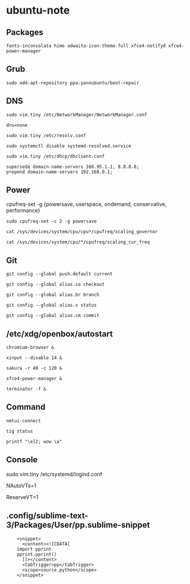 # ubuntu-note

## Packages

    fonts-inconsolata hime adwaita-icon-theme-full xfce4-notifyd xfce4-power-manager
    
## Grub

    sudo add-apt-repository ppa:yannubuntu/boot-repair
    
## DNS

    sudo vim.tiny /etc/NetworkManager/NetworkManager.conf
    
    dns=none
  
    sudo vim.tiny /etc/resolv.conf
  
    sudo systemctl disable systemd-resolved.service
    
    sudo vim.tiny /etc/dhcp/dhclient.conf
    
    supersede domain-name-servers 168.95.1.1, 8.8.8.8;
    prepend domain-name-servers 192.168.0.1;

    
## Power

  cpufreq-set -g {powersave, userspace, ondemand, conservative, performance}

    sudo cpufreq-set -c 2 -g powersave
    
    cat /sys/devices/system/cpu/cpu*/cpufreq/scaling_governor
    
    cat /sys/devices/system/cpu/*/cpufreq/scaling_cur_freq
    
## Git

    git config --global push.default current
    
    git config --global alias.co checkout
    
    git config --global alias.br branch
    
    git config --global alias.s status
    
    git config --global alias.cm commit
    
## /etc/xdg/openbox/autostart

    chromium-browser &
    
    xinput --disable 14 &
    
    sakura -r 40 -c 120 &
    
    xfce4-power-manager &
    
    terminator -f &
    
## Command

    nmtui-connect
   
    tig status
    
    printf "\e]2; wow \a"
    
## Console

   sudo vim.tiny /etc/systemd/logind.conf

   NAutoVTs=1
   
   ReserveVT=1
    
## .config/sublime-text-3/Packages/User/pp.sublime-snippet

        <snippet>
          <content><![CDATA[
        import pprint
        pprint.pprint()
          ]]></content>
          <tabTrigger>pp</tabTrigger>
          <scope>source.python</scope>
        </snippet>



    
